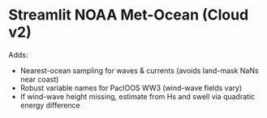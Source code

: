# Streamlit NOAA Met-Ocean (Cloud v2)

Adds:
- Nearest-ocean sampling for waves & currents (avoids land-mask NaNs near coast)
- Robust variable names for PacIOOS WW3 (wind-wave fields vary)
- If wind-wave height missing, estimate from Hs and swell via quadratic energy difference
